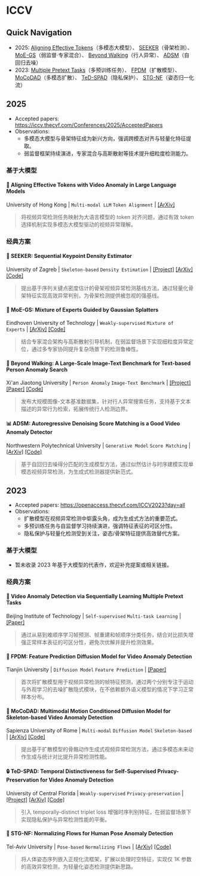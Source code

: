 # ICCV

## Quick Navigation

- 2025: [Aligning Effective Tokens](#-aligning-effective-tokens-with-video-anomaly-in-large-language-models)（多模态大模型）、 [SEEKER](#-sequential-keypoint-density-estimator-an-overlooked-baseline-of-skeleton-based-video-anomaly-detection)（骨架检测）、 [MoE-GS](#-mixture-of-experts-guided-by-gaussian-splatters-matters-a-new-approach-to-weakly-supervised-video-anomaly-detection)（弱监督·专家混合）、 [Beyond Walking](#-beyond-walking-a-large-scale-image-text-benchmark-for-text-based-person-anomaly-search)（行人异常）、 [ADSM](#-autoregressive-denoising-score-matching-is-a-good-video-anomaly-detector)（自回归去噪）
- 2023: [Multiple Pretext Tasks](#-video-anomaly-detection-via-sequentially-learning-multiple-pretext-tasks)（多预训练任务）、 [FPDM](#-feature-prediction-diffusion-model-for-video-anomaly-detection)（扩散模型）、 [MoCoDAD](#-multimodal-motion-conditioned-diffusion-model-for-skeleton-based-video-anomaly-detection)（多模态扩散）、 [TeD-SPAD](#-ted-spad-temporal-distinctiveness-for-self-supervised-privacy-preservation-for-video-anomaly-detection)（隐私保护）、 [STG-NF](#-normalizing-flows-for-human-pose-anomaly-detection)（姿态归一化流）

## 2025
- Accepted papers: <https://iccv.thecvf.com/Conferences/2025/AcceptedPapers>
- Observations:
  - 多模态大模型与骨架特征成为新兴方向，强调跨模态对齐与轻量化特征提取。
  - 弱监督框架持续演进，专家混合与高斯散射等技术提升细粒度检测能力。

### 基于大模型

#### 🧠 Aligning Effective Tokens with Video Anomaly in Large Language Models
University of Hong Kong | `Multi-modal LLM` `Token Alignment` | [[ArXiv]](https://arxiv.org/pdf/2508.06350)

> 将视频异常检测任务映射为大语言模型的 token 对齐问题，通过有效 token 选择机制实现多模态大模型驱动的视频异常理解。

### 经典方案

#### 🦴 SEEKER: Sequential Keypoint Density Estimator
University of Zagreb | `Skeleton-based` `Density Estimation` | [[Project]](https://adelic99.github.io/seeker-demo/) [[ArXiv]](https://arxiv.org/pdf/2506.18368) [[Code]](https://github.com/adelic99/seeker)

> 提出基于序列关键点密度估计的骨架视频异常检测基线方法，通过轻量化骨架特征实现高效异常判别，为骨架检测提供被忽视的强基线。

#### 🎯 MoE-GS: Mixture of Experts Guided by Gaussian Splatters
Eindhoven University of Technology | `Weakly-supervised` `Mixture of Experts` | [[ArXiv]](https://arxiv.org/abs/2508.06318) [[Code]](https://arxiv.org/abs/2508.06318)

> 结合专家混合架构与高斯散射引导机制，在弱监督场景下实现细粒度异常定位，通过多专家协同提升复杂场景下的检测鲁棒性。

#### 🚶 Beyond Walking: A Large-Scale Image-Text Benchmark for Text-based Person Anomaly Search
Xi'an Jiaotong University | `Person Anomaly` `Image-Text Benchmark` | [[Project]](https://www.zdzheng.xyz/publication/Beyond-W2025) [[Paper]](https://www.zdzheng.xyz/files/Yang_BeyondWalking.pdf) [[Code]](https://github.com/Shuyu-XJTU/CMP)

> 发布大规模图像-文本基准数据集，针对行人异常搜索任务，支持基于文本描述的异常行为检索，拓展传统行人检测边界。

#### 📊 ADSM: Autoregressive Denoising Score Matching is a Good Video Anomaly Detector
Northwestern Polytechnical University | `Generative Model` `Score Matching` | [[ArXiv]](https://arxiv.org/abs/2506.23282) [[Code]](https://github.com/Bbeholder/ADSM)

> 基于自回归去噪得分匹配的生成模型方法，通过似然估计与时序建模实现单模态视频异常检测，为生成式检测器提供新范式。

## 2023
- Accepted papers: <https://openaccess.thecvf.com/ICCV2023?day=all>
- Observations:
  - 扩散模型在视频异常检测中崭露头角，成为生成式方法的重要范式。
  - 多预训练任务与自监督学习持续演进，强调特征表征的可区分性。
  - 隐私保护与轻量化检测受到关注，姿态/骨架特征提供高效替代方案。

### 基于大模型

- 暂未收录 2023 年基于大模型的代表作，欢迎补充提案或相关链接。

### 经典方案

#### 🎯 Video Anomaly Detection via Sequentially Learning Multiple Pretext Tasks
Beijing Institute of Technology | `Self-supervised` `Multi-task Learning` | [[Paper]](https://openaccess.thecvf.com/content/ICCV2023/papers/Shi_Video_Anomaly_Detection_via_Sequentially_Learning_Multiple_Pretext_Tasks_ICCV_2023_paper.pdf)

> 通过从易到难顺序学习帧预测、帧重建和帧顺序分类任务，结合对比损失增强正常样本表征的可区分性，避免次优解并提升检测效果。

#### 🌊 FPDM: Feature Prediction Diffusion Model for Video Anomaly Detection
Tianjin University | `Diffusion Model` `Feature Prediction` | [[Paper]](https://openaccess.thecvf.com/content/ICCV2023/papers/Yan_Feature_Prediction_Diffusion_Model_for_Video_Anomaly_Detection_ICCV_2023_paper.pdf)

> 首次将扩散模型用于视频异常检测的帧特征预测，通过两个分别专注于运动与外观学习的去噪扩散隐式模块，在不依赖额外语义模型的情况下学习正常样本分布。

#### 🦴 MoCoDAD: Multimodal Motion Conditioned Diffusion Model for Skeleton-based Video Anomaly Detection
Sapienza University of Rome | `Multi-modal` `Diffusion Model` `Skeleton-based` | [[ArXiv]](https://arxiv.org/pdf/2307.07205) [[Code]](https://github.com/aleflabo/MoCoDAD)

> 提出基于扩散模型的骨骼动作生成式视频异常检测方法，通过多模态未来动作生成与统计对比提升异常检测性能。

#### 🔒 TeD-SPAD: Temporal Distinctiveness for Self-Supervised Privacy-Preservation for Video Anomaly Detection
University of Central Florida | `Weakly-supervised` `Privacy-preservation` | [[Project]](https://joefioresi718.github.io/TeD-SPAD_webpage/) [[ArXiv]](https://arxiv.org/abs/2308.11072) [[Code]](https://github.com/UCF-CRCV/TeD-SPAD)

> 引入 temporally-distinct triplet loss 增强时序判别特征，在弱监督场景下实现隐私保护与异常检测性能的平衡。

#### 🧘 STG-NF: Normalizing Flows for Human Pose Anomaly Detection
Tel-Aviv University | `Pose-based` `Normalizing Flows` | [[ArXiv]](https://arxiv.org/abs/2211.10946) [[Code]](https://github.com/orhir/STG-NF)

> 将人体姿态序列嵌入正规化流框架，扩展以处理时空特征，实现仅 1K 参数的高效异常检测，为轻量化姿态检测提供新思路。
